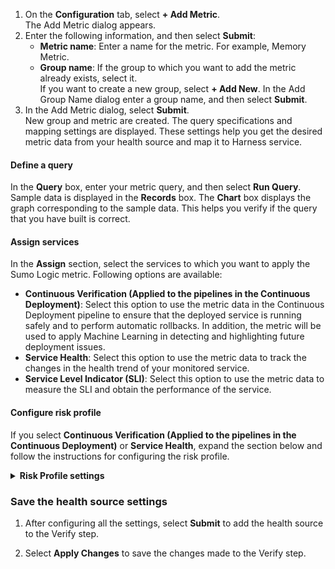 1. On the **Configuration** tab, select **+ Add Metric**.  
   The Add Metric dialog appears.
2. Enter the following information, and then select **Submit**:  
      * **Metric name**: Enter a name for the metric. For example, Memory Metric.
      * **Group name**: If the group to which you want to add the metric already exists, select it.   
     If you want to create a new group, select **+ Add New**. In the Add Group Name dialog enter a group name, and then select **Submit**.
3. In the Add Metric dialog, select **Submit**.   
   New group and metric are created. The query specifications and mapping settings are displayed. These settings help you get the desired metric data from your health source and map it to Harness service.


#### Define a query

   In the **Query** box, enter your metric query, and then select **Run Query**.  
   Sample data is displayed in the **Records** box. The **Chart** box displays the graph corresponding to the sample data. This helps you verify if the query that you have built is correct.


#### Assign services

In the **Assign** section, select the services to which you want to apply the Sumo Logic metric. Following options are available:
   * **Continuous Verification (Applied to the pipelines in the Continuous Deployment)**: Select this option to use the metric data in the Continuous Deployment pipeline to ensure that the deployed service is running safely and to perform automatic rollbacks. In addition, the metric will be used to apply Machine Learning in detecting and highlighting future deployment issues.
   * **Service Health**: Select this option to use the metric data to track the changes in the health trend of your monitored service.
   * **Service Level Indicator (SLI)**: Select this option to use the metric data to measure the SLI and obtain the performance of the service. 

#### Configure risk profile
If you select **Continuous Verification (Applied to the pipelines in the Continuous Deployment)** or **Service Health**, expand the section below and follow the instructions for configuring the risk profile.

<details>
<summary><b>Risk Profile settings</b></summary>


#### Risk Profile
  
:::note
The **Risk Profile** section is only visible if you have selected **Continuous Verification (Applied to the pipelines in the Continuous Deployment**) or **Service Health** in the **Assign** section.
:::

1. Under **Risk Category**, select one of the following options:
  - **Errors**
  - **Infrastructure**
  - **Performance/Throughput**
  - **Performance/Other**
  - **Performance/Response Time**

2. Under **Deviation Compared To Baseline**, select the following settings to measure your service's behavior and calculate deviations from the health source:

- **Higher counts = higher risk**
- **Lower counts = higher risk**

  You can select multiple options.


#### Map service instance identifier

:::note
The **Map service instance identifier** section is visible only if you have selected **Continuous Verification (Applied to the pipelines in the Continuous Deployment**) in the **Assign** section.
:::

In **Service Instance Identifier (only needed for CV)**, specify the service instance identifier, which represents a dynamically created service that you deploy using Harness. The default value is `_sourceHost`.

#### Advanced (Optional)

:::note
The **Advanced (Optional)** section is only visible if you have selected **Continuous Verification (Applied to the pipelines in the Continuous Deployment**) in the **Assign** section.
:::

##### Ignore Thresholds

You can select the types of events for which you want to set thresholds in CV. Metrics that match the selected rules will not be flagged as anomalous, regardless of the analysis. 

To set the **Ignore Thresholds** for CV:

1. Go to the **Ignore Thresholds** tab and select the **+ Add Threshold** button.
2. From the **Metric** dropdown, select the desired metric for which you want to set the rule.
3. In the **Criteria** field, choose the type of criteria you want to apply for the threshold:
- **Absolute Value**: Select this option and enter the **Greater than** and **Lesser than** values.
- **Percentage Deviation**: Select this option and enter the **Lesser than** value.


##### Fail-Fast Thresholds 
You can select the type of events for which you want to set thresholds in CV. Any metric that matches the selected rules will be marked as anomalous and cause the Workflow state to fail.

To set fail-fast thresholds for CV, follow these steps:

1. Go to the **Fail-Fast Thresholds** tab and select the **+ Add Threshold** button.
2. From the **Metric** dropdown, select the desired metric for which you want to set the rule.
3. In the **Action** field, select what the CV should do when applying the rule:
- **Fail Immediately**
- **Fail after multiple occurrences**
- **Fail after consecutive occurrences**
4. In the **Count** field, set the number of occurrences. This setting is only visible if you have selected **Fail after multiple occurrences** or **Fail after consecutive occurrences** in the **Action** field. The minimum value must be two.
3. In the **Criteria** field, choose the type of criteria you want to apply for the threshold:
- **Absolute Value**: Select this option and enter the **Greater than** and **Lesser than** values.
- **Percentage Deviation**: Select this option and enter the **Lesser than** value.

</details>

### Save the health source settings

1. After configuring all the settings, select **Submit** to add the health source to the Verify step.
   
2. Select **Apply Changes** to save the changes made to the Verify step.